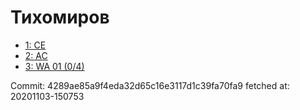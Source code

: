 # Тихомиров
- [1: CE](1.md)
- [2: AC](2.md)
- [3: WA 01 (0/4)](3.md)

Commit: 4289ae85a9f4eda32d65c16e3117d1c39fa70fa9
 fetched at: 20201103-150753
